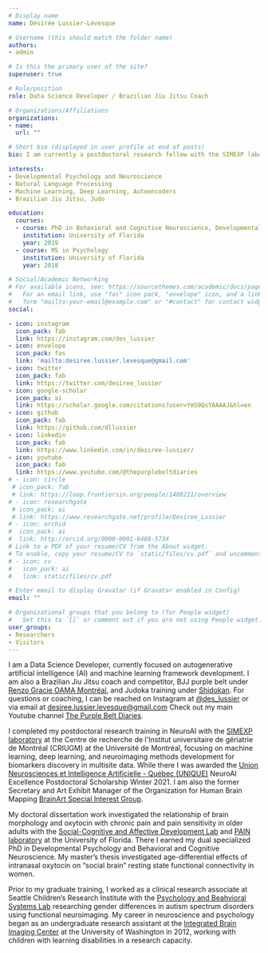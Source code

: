 ```yaml
---
# Display name
name: Désirée Lussier-Lévesque

# Username (this should match the folder name)
authors:
- admin

# Is this the primary user of the site?
superuser: true

# Role/position
role: Data Science Developer / Brazilian Jiu Jitsu Coach

# Organizations/Affiliations
organizations:
- name: 
  url: ""

# Short bio (displayed in user profile at end of posts)
bio: I am currently a postdoctoral research fellow with the SIMEXP laboratory at the Centre de recherche de l'Institut universitaire de gériatrie de Montréal (CRIUGM), Université de Montréal. 

interests:
- Developmental Psychology and Neuroscience
- Natural Language Processing
- Machine Learning, Deep Learning, Autoencoders
- Brazilian Jiu Jitsu, Judo

education:
  courses:
  - course: PhD in Behavioral and Cognitive Neuroscience, Developmental Psychology (dual specialization)
    institution: University of Florida
    year: 2019
  - course: MS in Psychology
    institution: University of Florida
    year: 2018

# Social/Academic Networking
# For available icons, see: https://sourcethemes.com/academic/docs/page-builder/#icons
#   For an email link, use "fas" icon pack, "envelope" icon, and a link in the
#   form "mailto:your-email@example.com" or "#contact" for contact widget.
social:

- icon: instagram
  icon_pack: fab
  link: https://instagram.com/des_lussier
- icon: envelope
  icon_pack: fas
  link: 'mailto:desiree.lussier.levesque@gmail.com'
- icon: twitter
  icon_pack: fab
  link: https://twitter.com/desiree_lussier
- icon: google-scholar
  icon_pack: ai
  link: https://scholar.google.com/citations?user=YmS9QsYAAAAJ&hl=en
- icon: github
  icon_pack: fab
  link: https://github.com/dllussier
- icon: linkedin
  icon_pack: fab
  link: https://www.linkedin.com/in/desiree-lussier/
- icon: youtube
  icon_pack: fab
  link: https://www.youtube.com/@thepurplebeltdiaries  
# - icon: circle
 # icon_pack: fab
 # link: https://loop.frontiersin.org/people/1488211/overview
# - icon: researchgate
 # icon_pack: ai
 # link: https://www.researchgate.net/profile/Desiree_Lussier
# - icon: orchid
#  icon_pack: ai
#  link: http://orcid.org/0000-0001-6468-573X
# Link to a PDF of your resume/CV from the About widget.
# To enable, copy your resume/CV to `static/files/cv.pdf` and uncomment the lines below.
# - icon: cv
#   icon_pack: ai
#   link: static/files/cv.pdf

# Enter email to display Gravatar (if Gravatar enabled in Config)
email: ""

# Organizational groups that you belong to (for People widget)
#   Set this to `[]` or comment out if you are not using People widget.
user_groups:
- Researchers
- Visitors
---
```


I am a Data Science Developer, currently focused on autogenerative artificial intelligence (AI) and machine learning framework development. I am also a Brazilian Jiu Jitsu coach and competitor, BJJ purple belt under [Renzo Gracie OAMA Montréal](https://instagram.com/@RGWESTISLAND), and Judoka training under [Shidokan](https://instagram.com/shidokan_dojo). For questions or coaching, I can be reached on Instagram at [@des_lussier](https://www.instagram.com/des_lussier) or via email at desiree.lussier.levesque@gmail.com  Check out my main Youtube channel [The Purple Belt Diaries](https://www.youtube.com/@thepurplebeltdiaries).

I completed my postdoctoral research training in NeuroAI with the [SIMEXP laboratory](https://simexp.github.io/lab-website/) at the Centre de recherche de l'Institut universitaire de gériatrie de Montréal (CRIUGM) at the Université de Montréal, focusing on machine learning, deep learning, and neuroimaging methods development for biomarkers discovery in multisite data. While there I was awarded the [Union Neurosciences et Intelligence Artificielle - Québec (UNIQUE)](https://www.unique.quebec/) NeuroAI Excellence Postdoctoral Scholarship Winter 2021. I am also the former Secretary and Art Exhibit Manager of the Organization for Human Brain Mapping [BrainArt Special Interest Group](https://ohbm-brainart.github.io/). 

My doctoral dissertation work investigated the relationship of brain morphology and oxytocin with chronic pain and pain sensitivity in older adults with the [Social-Cognitive and Affective Development Lab](https://ebnerlab.psych.ufl.edu/) and [PAIN laboratory](https://cruz-almeida-lab.dental.ufl.edu/) at the University of Florida. There I earned my dual specialized PhD in Developmental Psychology and Behavioral and Cognitive Neuroscience. My master’s thesis investigated age-differential effects of intranasal oxytocin on “social brain” resting state functional connectivity in women. 

Prior to my graduate training, I worked as a clinical research associate at Seattle Children’s Research Institute with the [Psychology and Beahvioral Systems Lab](http://depts.washington.edu/pbslab/wordpress/) researching gender differences in autism spectrum disorders using functional neuroimaging. My career in neuroscience and psychology began as an undergraduate research assistant at the [Integrated Brain Imaging Center](http://ibic.washington.edu/#&panel1-1) at the University of Washington in 2012, working with children with learning disabilities in a research capacity.

